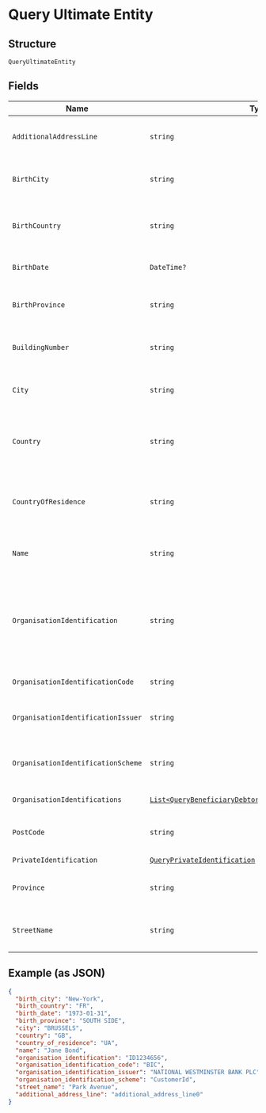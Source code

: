 
# Query Ultimate Entity

## Structure

`QueryUltimateEntity`

## Fields

| Name | Type | Tags | Description |
|  --- | --- | --- | --- |
| `AdditionalAddressLine` | `string` | Optional | Additional address line of the debtor/beneficiary address<br>**Constraints**: *Maximum Length*: `70` |
| `BirthCity` | `string` | Optional | Ultimate debtor/beneficiary birth city<br>**Constraints**: *Maximum Length*: `35` |
| `BirthCountry` | `string` | Optional | Ultimate debtor/beneficiary birth country. ISO 3166 format country code<br>**Constraints**: *Pattern*: `^[A-Z]{2,2}$` |
| `BirthDate` | `DateTime?` | Optional | Ultimate debtor/beneficiary birth date. Formatted ISO 8601 format YYYY-MM-DD |
| `BirthProvince` | `string` | Optional | Ultimate debtor/beneficiary birth province<br>**Constraints**: *Maximum Length*: `35` |
| `BuildingNumber` | `string` | Optional | Building number of the debtor/beneficiary address<br>**Constraints**: *Maximum Length*: `16` |
| `City` | `string` | Optional | City/Town of the debtor/beneficiary address<br>**Constraints**: *Maximum Length*: `35` |
| `Country` | `string` | Optional | Country of ultimate debtor/beneficiary address. ISO 3166 format country code<br>**Constraints**: *Pattern*: `^[A-Z]{2,2}$` |
| `CountryOfResidence` | `string` | Optional | Country of residence of the ultimate debtor/beneficiary, ISO 3166 format country code<br>**Constraints**: *Pattern*: `^[A-Z]{2,2}$` |
| `Name` | `string` | Optional | Ultimate debtor/beneficiary name<br>**Constraints**: *Maximum Length*: `140` |
| `OrganisationIdentification` | `string` | Optional | Organisation identification of an ultimate debtor/beneficiary, in the case that the ultimate debtor/beneficiary is an organisation and not a private person.<br>**Constraints**: *Maximum Length*: `35` |
| `OrganisationIdentificationCode` | `string` | Optional | The code that specifies the type of `organisation_identification` |
| `OrganisationIdentificationIssuer` | `string` | Optional | Issuer of the `organisation_identification`<br>**Constraints**: *Maximum Length*: `35` |
| `OrganisationIdentificationScheme` | `string` | Optional | The code that specifies the scheme of `organisation_identification`<br>**Constraints**: *Maximum Length*: `35` |
| `OrganisationIdentifications` | [`List<QueryBeneficiaryDebtorOrganisationIdentification>`](../../doc/models/query-beneficiary-debtor-organisation-identification.md) | Optional | Array for additional ID(s) of ultimate organisation |
| `PostCode` | `string` | Optional | Post code of the debtor/beneficiary address<br>**Constraints**: *Maximum Length*: `16` |
| `PrivateIdentification` | [`QueryPrivateIdentification`](../../doc/models/query-private-identification.md) | Optional | - |
| `Province` | `string` | Optional | Province of the debtor/beneficiary address<br>**Constraints**: *Maximum Length*: `35` |
| `StreetName` | `string` | Optional | Street name of the debtor/beneficiary address<br>**Constraints**: *Maximum Length*: `70` |

## Example (as JSON)

```json
{
  "birth_city": "New-York",
  "birth_country": "FR",
  "birth_date": "1973-01-31",
  "birth_province": "SOUTH SIDE",
  "city": "BRUSSELS",
  "country": "GB",
  "country_of_residence": "UA",
  "name": "Jane Bond",
  "organisation_identification": "ID1234656",
  "organisation_identification_code": "BIC",
  "organisation_identification_issuer": "NATIONAL WESTMINSTER BANK PLC",
  "organisation_identification_scheme": "CustomerId",
  "street_name": "Park Avenue",
  "additional_address_line": "additional_address_line0"
}
```

